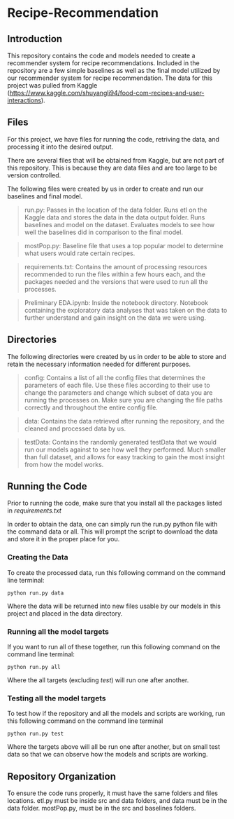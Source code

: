 # Recipe-Recommendation

## Introduction
This repository contains the code and models needed to create a recommender system for recipe recommendations. Included in the repository are a few simple baselines as well as the final model utilized by our recommender system for recipe recommendation. The data for this project was pulled from Kaggle (https://www.kaggle.com/shuyangli94/food-com-recipes-and-user-interactions).

##  Files

For this project, we have files for running the code, retriving the data, and processing it into the desired output.

There are several files that will be obtained from Kaggle, but are not part of this repository. This is because they are data files and are too large to be version controlled.

The following files were created by us in order to create and run our baselines and final model.

> run.py: Passes in the location of the data folder. Runs etl on the Kaggle data and stores the data in the data output folder. Runs baselines and model on the dataset. Evaluates models to see how well the baselines did in comparison to the final model.

> mostPop.py: Baseline file that uses a top popular model to determine what users would rate certain recipes.

> requirements.txt: Contains the amount of processing resources recommended to run the files within a few hours each, and the packages needed and the versions that were used to run all the processes.

> Preliminary EDA.ipynb: Inside the notebook directory. Notebook containing the exploratory data analyses that was taken on the data to further understand and gain insight on the data we were using.

##  Directories

The following directories were created by us in order to be able to store and retain the necessary information needed for different purposes.

> config: Contains a list of all the config files that determines the parameters of each file. Use these files according to their use to change the parameters and change which subset of data you are running the processes on. Make sure you are changing the file paths correctly and throughout the entire config file.

> data: Contains the data retrieved after running the repository, and the cleaned and processed data by us.

> testData: Contains the randomly generated testData that we would run our models against to see how well they performed. Much smaller than full dataset, and allows for easy tracking to gain the most insight from how the model works.

## Running the Code
Prior to running the code, make sure that you install all the packages listed in *requirements.txt* 

In order to obtain the data, one can simply run the run.py python file with the command data or all. This will prompt the script to download the data and store it in the proper place for you.

### Creating the Data

To create the processed data, run this following command on the command line terminal:
```
python run.py data
```
Where the data will be returned into new files usable by our models in this project and placed in the data directory.

### Running all the model targets

If you want to run all of these together, run this following command on the command line terminal:
```
python run.py all
```
Where the all targets (excluding *test*) will run one after another.

### Testing all the model targets

To test how if the repository and all the models and scripts are working, run this following command on the command line terminal
```
python run.py test
```
Where the targets above will all be run one after another, but on small test data so that we can observe how the models and scripts are working.

## Repository Organization

To ensure the code runs properly, it must have the same folders and files locations. etl.py must be inside src and data folders, and data must be in the data folder. mostPop.py, must be in the src and baselines folders.
